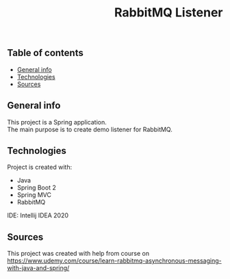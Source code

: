 <h1 align="right">RabbitMQ Listener</h1><br>

## Table of contents
* [General info](#general-info)
* [Technologies](#technologies)
* [Sources](#sources)

## General info
This project is a Spring application.  
The main purpose is to create demo listener for RabbitMQ.  

## Technologies
Project is created with:
* Java  
* Spring Boot 2
* Spring MVC
* RabbitMQ  
  
IDE: Intellij IDEA 2020  

## Sources
This project was created with help from course on <a href="https://www.udemy.com/course/learn-rabbitmq-asynchronous-messaging-with-java-and-spring/">https://www.udemy.com/course/learn-rabbitmq-asynchronous-messaging-with-java-and-spring/</a>
